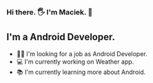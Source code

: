 ### Hi there. 🖐️ I'm Maciek. 👋

## I'm a Android Developer.

- 🧑‍💻 I'm looking for a job as Android Developer.
- ‍💻 I'm currently working on Weather app.
- 📚 I'm currently learning more about Android.
